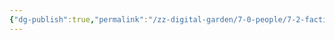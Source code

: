 ```yaml
---
{"dg-publish":true,"permalink":"/zz-digital-garden/7-0-people/7-2-factions/7-2-1-factions-mo-c/","title":"Factions Overview"}
---
```


